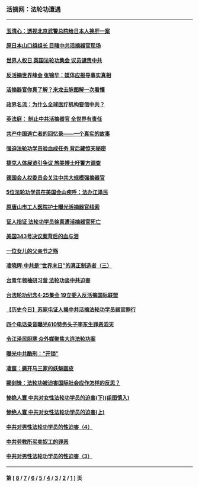 ### 活摘网：法轮功遭遇
---
#### [玉清心：透视北京武警总院给日本人换肝一案](../../pages/nf5881/n13771978.md?01050430) 
#### [原日本山口组组长 目睹中共活摘器官现场](../../pages/nf5881/n13767360.md?01050430) 
#### [世界人权日 英国法轮功集会 议员谴责中共](../../pages/nf5881/n13431763.md?01050430) 
#### [反活摘世界峰会 张锦华：媒体应报导事实真相](../../pages/nf5881/n13278502.md?01050430) 
#### [活摘器官你真了解？来龙去脉图解一次看懂](../../pages/nf5881/n13013820.md?01050430) 
#### [政界名流：为什么全球医疗机构要信中共？](../../pages/nf5881/n11945479.md?01050430) 
#### [英法庭： 制止中共活摘器官 全世界有责任](../../pages/nf5881/n11330691.md?01050430) 
#### [共产中国逃亡者的回忆录——一个真实的故事](../../pages/nf5881/n10918649.md?01050430) 
#### [强迫法轮功学员验血成任务 背后藏惊天秘密](../../pages/nf5881/n4252384.md?01050430) 
#### [捷克人体展览引争议 旅美博士吁警方调查](../../pages/nf5881/n9429187.md?01050430) 
#### [德国会人权委员会关注中共大规模强摘器官](../../pages/nf5881/n8418950.md?01050430) 
#### [5位法轮功学员在美国会山疾呼：法办江泽民](../../pages/nf5881/n8101519.md?01050430) 
#### [原唐山市工人医院护士曝光活摘器官线索](../../pages/nf5881/n8076384.md?01050430) 
#### [证人指证 法轮功学员徐真遭活摘器官死亡](../../pages/nf5881/n8042467.md?01050430) 
#### [美国343号决议案背后的血与泪](../../pages/nf5881/n8020684.md?01050430) 
#### [一位女儿的父亲节之殇](../../pages/nf5881/n8014122.md?01050430) 
#### [凌晓辉:中共是“世界末日”的真正制造者（三）](../../pages/nf5881/n4210333.md?01050430) 
#### [台青年领袖研习营 法轮功谈中共迫害](../../pages/nf5881/n4141857.md?01050430) 
#### [台法轮功纪念4‧25集会 19立委入反活摘国际联盟](../../pages/nf5881/n4141821.md?01050430) 
#### [【历史今日】苏家屯证人揭中共活摘法轮功学员器官罪行](../../pages/nf5881/n4135912.md?01050430) 
#### [四个电话录音曝光610特务头子李东生罪恶滔天](../../pages/nf5881/n4040060.md?01050430) 
#### [令江泽民胆寒 众外媒聚焦大连法轮功案](../../pages/nf5881/n3932671.md?01050430) 
#### [曝光中共酷刑：“开锁”](../../pages/nf5881/n3889373.md?01050430) 
#### [凌宸：撕开马三家的妖魅画皮](../../pages/nf5881/n3849369.md?01050430) 
#### [郦剑锋：法轮功被迫害国际社会应作怎样的反思？](../../pages/nf5881/n3824560.md?01050430) 
#### [惨绝人寰 中共对女性法轮功学员的迫害(下)(组图慎入)](../../pages/nf5881/n3816285.md?01050430) 
#### [惨绝人寰 中共对女性法轮功学员的迫害(上)](../../pages/nf5881/n3815374.md?01050430) 
#### [中共对男性法轮功学员的性迫害（4）](../../pages/nf5881/n3769144.md?01050430) 
#### [中共劳教所买卖奴工的罪恶](../../pages/nf5881/n3769378.md?01050430) 
#### [中共对男性法轮功学员的性迫害（3）](../../pages/nf5881/n3768231.md?01050430) 

---
#### 第 [ [8](./8.md?01050430) / [7](./7.md?01050430) / [6](./6.md?01050430) / [5](./5.md?01050430) / [4](./4.md?01050430) / [3](./3.md?01050430) / [2](./2.md?01050430) / [1](./1.md?01050430) ] 页
